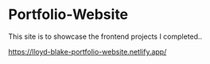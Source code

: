 # Portfolio-Website

This site is to showcase the frontend projects I completed..

https://lloyd-blake-portfolio-website.netlify.app/
